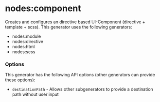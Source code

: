 # nodes:component

Creates and configures an directive based UI-Component (directive + template + scss). This generator uses the following generators:

* nodes:module
* nodes:directive
* nodes:html
* nodes:scss

### Options

This generator has the following API options (other generators can provide these options):

* `destinationPath` - Allows other subgenerators to provide a destination path without user input